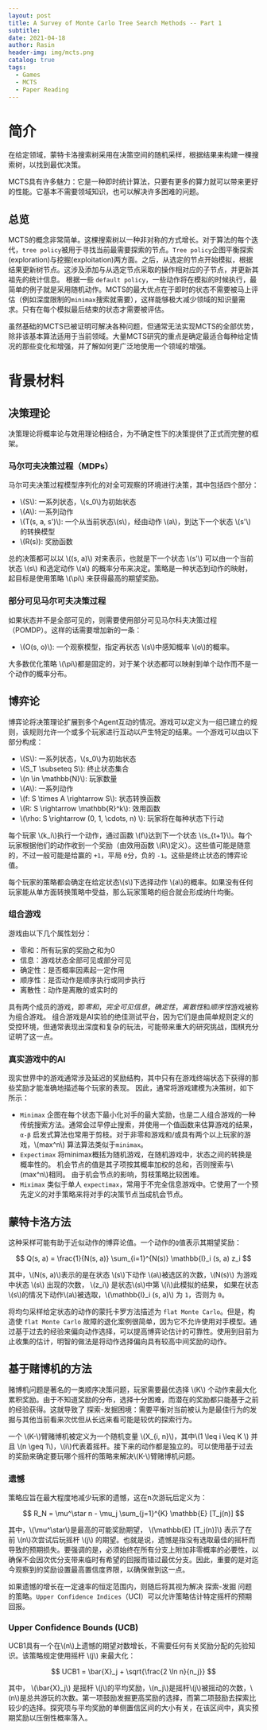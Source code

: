 ```yaml
---
layout: post
title: A Survey of Monte Carlo Tree Search Methods -- Part 1
subtitle: 
date: 2021-04-18
author: Rasin
header-img: img/mcts.png
catalog: true
tags:
  - Games
  - MCTS
  - Paper Reading
---
```


# 简介

在给定领域，蒙特卡洛搜索树采用在决策空间的随机采样，根据结果来构建一棵搜索树，以找到最优决策。

MCTS具有许多魅力：它是一种即时统计算法，只要有更多的算力就可以带来更好的性能。它基本不需要领域知识，也可以解决许多困难的问题。

## 总览 

MCTS的概念非常简单。这棵搜索树以一种非对称的方式增长。对于算法的每个迭代，`tree policy`被用于寻找当前最需要探索的节点。`Tree policy`企图平衡探索(exploration)与挖掘(exploitation)两方面。之后，从选定的节点开始模拟，根据结果更新树节点。这涉及添加与从选定节点采取的操作相对应的子节点，并更新其祖先的统计信息。 根据一些 `default policy`，一些动作将在模拟的时候执行，最简单的例子就是采用随机动作。MCTS的最大优点在于即时的状态不需要被马上评估（例如深度限制的`minimax`搜索就需要），这样能够极大减少领域的知识量需求。只有在每个模拟最后结束的状态才需要被评估。

虽然基础的MCTS已被证明可解决各种问题，但通常无法实现MCTS的全部优势，除非该基本算法适用于当前领域。大量MCTS研究的重点是确定最适合每种给定情况的那些变化和增强，并了解如何更广泛地使用一个领域的增强。 

# 背景材料

## 决策理论

决策理论将概率论与效用理论相结合，为不确定性下的决策提供了正式而完整的框架。

### 马尔可夫决策过程（MDPs）

马尔可夫决策过程模型序列化的对全可观察的环境进行决策，其中包括四个部分：

* \\(S\\): 一系列状态，\\(s_0\\)为初始状态 
* \\(A\\): 一系列动作
* \\(T(s, a, s')\\): 一个从当前状态\\(s\\)，经由动作 \\(a\\)，到达下一个状态 \\(s'\\) 的转换模型
* \\(R(s)): 奖励函数

总的决策都可以以 \\((s, a)\\) 对来表示，也就是下一个状态 \\(s'\\) 可以由一个当前状态 \\(s\\) 和选定动作 \\(a\\) 的概率分布来决定。策略是一种状态到动作的映射，起目标是使用策略 \\(\pi\\) 来获得最高的期望奖励。

### 部分可见马尔可夫决策过程

如果状态并不是全部可见的，则需要使用部分可见马尔科夫决策过程（POMDP）。这样的话需要增加新的一条：

* \\(O(s, o)\\): 一个观察模型，指定再状态 \\(s\\)中感知概率 \\(o\\)的概率。

大多数优化策略 \\(\pi\\)都是固定的，对于某个状态都可以映射到单个动作而不是一个动作的概率分布。

## 博弈论 

博弈论将决策理论扩展到多个Agent互动的情况。游戏可以定义为一组已建立的规则，该规则允许一个或多个玩家进行互动以产生特定的结果。一个游戏可以由以下部分构成：

* \\(S\\): 一系列状态，\\(s_0\\)为初始状态
* \\(S_T \subseteq S\\): 终止状态集合
* \\(n \in \mathbb{N}\\): 玩家数量 
* \\(A\\): 一系列动作
* \\(f: S \times A \rightarrow S\\): 状态转换函数 
* \\(R: S \rightarrow \mathbb{R}^k\\): 效用函数
* \\(\rho: S \rightarrow (0, 1, \cdots, n) \\): 玩家将在每种状态下行动

每个玩家 \\(k_i\\)执行一个动作，通过函数 \\(f\\)达到下一个状态 \\(s_{t+1}\\)。每个玩家根据他们的动作收到一个奖励（由效用函数 \\(R\\)定义）。这些值可能是随意的，不过一般可能是给赢的 `+1`，平局 `0`分，负的 `-1`。这些是终止状态的博弈论值。

每个玩家的策略都会确定在给定状态\\(s\\)下选择动作 \\(a\\)的概率。如果没有任何玩家能从单方面转换策略中受益，那么玩家策略的组合就会形成纳什均衡。

### 组合游戏

游戏由以下几个属性划分：

* 零和：所有玩家的奖励之和为0
* 信息：游戏状态全部可见或部分可见
* 确定性：是否概率因素起一定作用
* 顺序性：是否动作是顺序执行或同步执行 
* 离散性：动作是离散的或实时的

具有两个成员的游戏，即*零和*，*完全可见信息*，*确定性*，*离散性*和*顺序性*游戏被称为组合游戏。 组合游戏是AI实验的绝佳测试平台，因为它们是由简单规则定义的受控环境，但通常表现出深度和复杂的玩法，可能带来重大的研究挑战，围棋充分证明了这一点。

### 真实游戏中的AI

现实世界中的游戏通常涉及延迟的奖励结构，其中只有在游戏终端状态下获得的那些奖励才能准确地描述每个玩家的表现。 因此，通常将游戏建模为决策树，如下所示： 

* `Minimax` 企图在每个状态下最小化对手的最大奖励，也是二人组合游戏的一种传统搜索方法。通常会过早停止搜索，并使用一个值函数来估算游戏的结果， `α-β` 启发式算法也常用于剪枝。对于非零和游戏和/或具有两个以上玩家的游戏，\\(max^n\\) 算法算法类似于`minimax`。
* `Expectimax` 将minimax概括为随机游戏，在随机游戏中，状态之间的转换是概率性的。 机会节点的值是其子项按其概率加权的总和，否则搜索与\\(max^n\\)相同。 由于机会节点的影响，剪枝策略比较困难。
* `Miximax` 类似于单人 `expectimax`，常用于不完全信息游戏中。它使用了一个预先定义的对手策略来将对手的决策节点当成机会节点。

## 蒙特卡洛方法

这种采样可能有助于近似动作的博弈论值。一个动作的`Q`值表示其期望奖励：

$$
Q(s, a) = \frac{1}{N(s, a)} \sum_{i=1}^{N(s)} \mathbb{I}_i (s, a) z_i
$$

其中，\\(N(s, a)\\)表示的是在状态 \\(s\\)下动作 \\(a\\)被选区的次数，\\(N(s)\\) 为游戏中状态 \\(s\\) 出现的次数， \\(z_i\\) 是状态\\(s\\)中第 \\(i\\)此模拟的结果， 如果在状态\\(s\\)的情况下动作\\(a\\)被选取，\\(\mathbb{I}_i (s, a)\\) 为 `1`，否则为 `0`。

将均匀采样给定状态的动作的蒙托卡罗方法描述为 `flat Monte Carlo`。但是，构造使 `flat Monte Carlo` 故障的退化案例很简单，因为它不允许使用对手模型。通过基于过去的经验来偏向动作选择，可以提高博弈论估计的可靠性。使用到目前为止收集的估计，明智的做法是将动作选择偏向具有较高中间奖励的动作。

## 基于赌博机的方法

赌博机问题是著名的一类顺序决策问题，玩家需要最优选择 \\(K\\) 个动作来最大化累积奖励。由于不知道奖励的分布，选择十分困难，而潜在的奖励都只能基于之前的经验获得。这就导致了 探索-发掘困境：需要平衡对当前被认为是最佳行为的发掘与其他当前看来次优但从长远来看可能是较优的探索行为。

一个 \\(K-\\)臂赌博机被定义为一个随机变量 \\(X_{i, n}\\)，其中\\(1 \leq i \leq K \\) 并且 \\(n \geq 1\\)，\\(i\\)代表着摇杆。接下来的动作都是独立的。可以使用基于过去的奖励来确定要玩哪个摇杆的策略来解决\\(K-\\)臂赌博机问题。 

### 遗憾

策略应旨在最大程度地减少玩家的遗憾，这在n次游玩后定义为： 

$$
R_N = \mu^\star n - \mu_j \sum_{j=1}^{K} \mathbb{E} [T_j(n)]
$$

其中，\\(\mu^\star\\)是最高的可能奖励期望， \\(\mathbb{E} [T_j(n)]\\) 表示了在前 \\(n\\)次尝试后玩摇杆 \\(j\\) 的期望。也就是说，遗憾是指没有选取最佳的摇杆而导致的预期损失。要强调的是，必须始终在所有分支上附加非零概率的必要性，以确保不会因次优分支带来临时有希望的回报而错过最优分支。因此，重要的是对迄今观察到的奖励设置最高置信度界限，以确保做到这一点。

如果遗憾的增长在一定速率的恒定范围内，则随后将其视为解决 探索-发掘 问题的策略。`Upper Confidence Indices`（UCI）可以允许策略估计特定摇杆的预期回报。

### Upper Confidence Bounds (UCB)

UCB1具有一个在\\(n\\)上遗憾的期望对数增长，不需要任何有关奖励分配的先验知识。该策略规定使用摇杆 \\(j\\) 来最大化：

$$
UCB1 = \bar{X}_j + \sqrt{\frac{2 \ln n}{n_j}}
$$

其中， \\(\bar{X}_j\\) 是摇杆 \\(j\\)的平均奖励，\\(n_j\\)是摇杆\\(j\\)被摇动的次数，\\(n\\)是总共游玩的次数。第一项鼓励发掘更高奖励的选择，而第二项鼓励去探索比较少的选择。探究项与平均奖励的单侧置信区间的大小有关，在该区间中，真实预期奖励以压倒性概率落入。